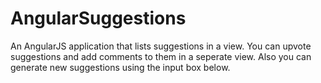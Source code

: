 # AngularSuggestions
An AngularJS application that lists suggestions in a view. You can upvote suggestions and add comments to them in a seperate view. Also you can generate new suggestions using the input box below.
